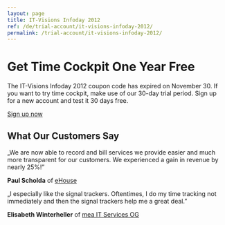 ```yaml
---
layout: page
title: IT-Visions Infoday 2012
ref: /de/trial-account/it-visions-infoday-2012/
permalink: /trial-account/it-visions-infoday-2012/
---
```


<h1>Get Time Cockpit One Year Free</h1><p>The IT-Visions Infoday 2012 coupon code has expired on November 30. If you want to try time cockpit, make use of our 30-day trial period. Sign up for a new account and test it 30 days free.</p><p class="textaligncenter">
  <a href="{{site.baseurl}}/create-trial-account/" class="linkButton">Sign up now</a>
</p><h2>What Our Customers Say</h2><p class="quote">
  <span class="quote">„</span>We are now able to record and bill services we provide easier and much more transparent for our customers. We experienced a gain in revenue by nearly 25%!<span class="quote">”</span></p><p class="customer">
  <strong>Paul Scholda</strong> of <a href="http://www.ehouse.at" target="_blank">eHouse</a></p><p class="quote">
  <span class="quote">„</span>I especially like the signal trackers. Oftentimes, I do my time tracking not immediately and then the signal trackers help me a great deal.<span class="quote">”</span></p><p class="customer">
  <strong>Elisabeth Winterheller</strong> of <a href="http://www.mea-it.com/" target="_blank">mea IT Services OG</a></p>